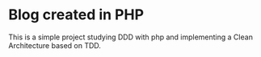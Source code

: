 # Blog created in PHP

This is a simple project studying DDD with php and implementing a
Clean Architecture based on TDD.
